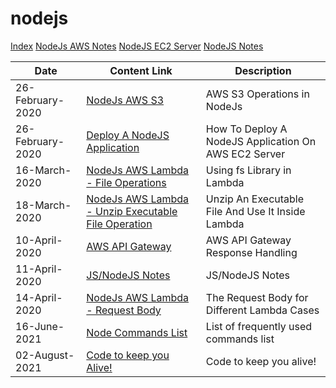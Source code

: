 # nodejs

[Index](https://aasisodiya.github.io/nodejs/)
[NodeJs AWS Notes](https://aasisodiya.github.io/nodejs/nodejs-aws/)
[NodeJS EC2 Server](https://aasisodiya.github.io/nodejs/nodejs-ec2-server/)
[NodeJS Notes](https://aasisodiya.github.io/nodejs/notes/)

|Date|Content Link|Description|
|-|-|-|
|26-February-2020|[NodeJs AWS S3](https://aasisodiya.github.io/nodejs/nodejs-aws/nodejs-aws-s3/)|AWS S3 Operations in NodeJs|
|26-February-2020|[Deploy A NodeJS Application](https://aasisodiya.github.io/nodejs/nodejs-ec2-server/)|How To Deploy A NodeJS Application On AWS EC2 Server|
|16-March-2020|[NodeJs AWS Lambda - File Operations](https://aasisodiya.github.io/nodejs/nodejs-aws/nodejs-aws-lambda/nodejs-aws-lambda-fs-operations/)|Using fs Library in Lambda|
|18-March-2020|[NodeJs AWS Lambda - Unzip Executable File Operation](https://aasisodiya.github.io/nodejs/nodejs-aws/nodejs-aws-lambda/nodejs-aws-lambda-unzip-executablefile-operation/)|Unzip An Executable File And Use It Inside Lambda|
|10-April-2020|[AWS API Gateway](https://aasisodiya.github.io/nodejs/nodejs-aws/nodejs-aws-apigw/)|AWS API Gateway Response Handling|
|11-April-2020|[JS/NodeJS Notes](https://aasisodiya.github.io/nodejs/notes/)|JS/NodeJS Notes|
|14-April-2020|[NodeJs AWS Lambda - Request Body](https://aasisodiya.github.io/nodejs/nodejs-aws/nodejs-aws-lambda/nodejs-aws-lambda-request-body/)|The Request Body for Different Lambda Cases|
|16-June-2021|[Node Commands List](https://aasisodiya.github.io/nodejs/notes/node-commands)|List of frequently used commands list|
|02-August-2021|[Code to keep you Alive!](https://aasisodiya.github.io/nodejs/notes/scripts/teams)|Code to keep you alive!|
